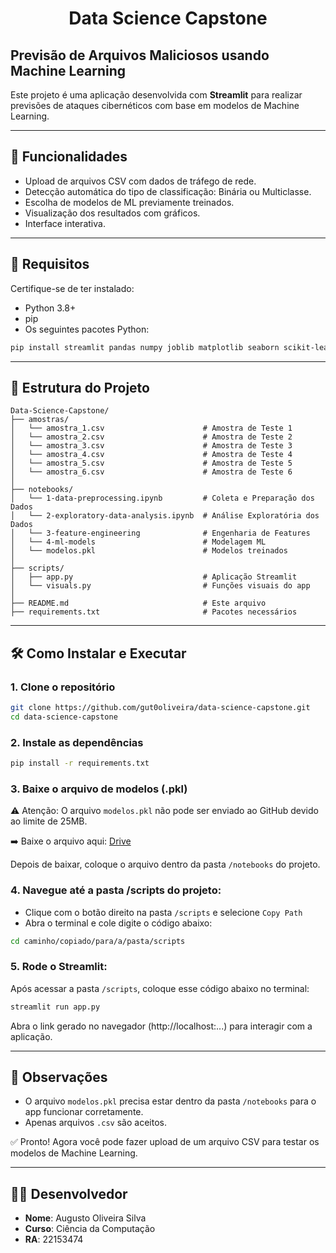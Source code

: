 <h1 align="center">Data Science Capstone</h1>

## Previsão de Arquivos Maliciosos usando Machine Learning

Este projeto é uma aplicação desenvolvida com **Streamlit** para realizar previsões de ataques cibernéticos com base em modelos de Machine Learning.

---

## 🚀 Funcionalidades

- Upload de arquivos CSV com dados de tráfego de rede.
- Detecção automática do tipo de classificação: Binária ou Multiclasse.
- Escolha de modelos de ML previamente treinados.
- Visualização dos resultados com gráficos.
- Interface interativa.

---

## 🧩 Requisitos

Certifique-se de ter instalado:

- Python 3.8+
- pip
- Os seguintes pacotes Python:
```bash
pip install streamlit pandas numpy joblib matplotlib seaborn scikit-learn xgboost streamlit-lottie os datetime requests
```

---

## 📁 Estrutura do Projeto

```
Data-Science-Capstone/
├── amostras/
│   └── amostra_1.csv                      # Amostra de Teste 1
│   └── amostra_2.csv                      # Amostra de Teste 2
│   └── amostra_3.csv                      # Amostra de Teste 3
│   └── amostra_4.csv                      # Amostra de Teste 4
│   └── amostra_5.csv                      # Amostra de Teste 5
│   └── amostra_6.csv                      # Amostra de Teste 6
│
├── notebooks/
│   └── 1-data-preprocessing.ipynb         # Coleta e Preparação dos Dados
│   └── 2-exploratory-data-analysis.ipynb  # Análise Exploratória dos Dados
│   └── 3-feature-engineering              # Engenharia de Features
│   └── 4-ml-models                        # Modelagem ML
│   └── modelos.pkl                        # Modelos treinados
│
├── scripts/
│   ├── app.py                             # Aplicação Streamlit
│   └── visuals.py                         # Funções visuais do app
│
├── README.md                              # Este arquivo
├── requirements.txt                       # Pacotes necessários
```

---

## 🛠️ Como Instalar e Executar

### 1. Clone o repositório

```bash
git clone https://github.com/gut0oliveira/data-science-capstone.git
cd data-science-capstone
```

### 2. Instale as dependências

```bash
pip install -r requirements.txt
```

### 3. Baixe o arquivo de modelos (.pkl)
⚠️ Atenção: O arquivo `modelos.pkl` não pode ser enviado ao GitHub devido ao limite de 25MB.

➡️ Baixe o arquivo aqui: [Drive](https://drive.google.com/drive/folders/1jXfISmh7TDFaJjiEeeAgV-KyDmYKl2jx?usp=drive_link)

Depois de baixar, coloque o arquivo dentro da pasta `/notebooks` do projeto.

### 4. Navegue até a pasta /scripts do projeto:

- Clique com o botão direito na pasta `/scripts` e selecione `Copy Path`
- Abra o terminal e cole digite o código abaixo:
```bash
cd caminho/copiado/para/a/pasta/scripts
```

### 5. Rode o Streamlit:

Após acessar a pasta `/scripts`, coloque esse código abaixo no terminal:
```bash
streamlit run app.py
```
Abra o link gerado no navegador (http://localhost:...) para interagir com a aplicação.

---

## 📌 Observações

- O arquivo `modelos.pkl` precisa estar dentro da pasta `/notebooks` para o app funcionar corretamente.
- Apenas arquivos `.csv` são aceitos.

✅ Pronto! Agora você pode fazer upload de um arquivo CSV para testar os modelos de Machine Learning.

---
## 👨‍💻 Desenvolvedor

- **Nome**: Augusto Oliveira Silva
- **Curso**: Ciência da Computação
- **RA**: 22153474

